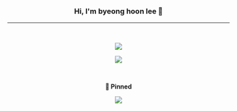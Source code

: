 <div align="center">

### **Hi, I'm byeong hoon lee** 👋 


---

<br>

![](https://github-readme-stats.vercel.app/api?username=EGGnmad&show_icons=true)



![](https://github-readme-stats.vercel.app/api/top-langs/?username=EGGnmad)

<br>

**📌 Pinned**

[![](https://github-readme-stats.vercel.app/api/pin/?username=EGGnmad&repo=K-SchoolMeal)](https://github.com/EGGnmad/K-SchoolMeal)

</div>
